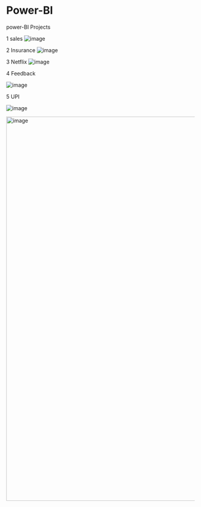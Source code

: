 # Power-BI
power-BI Projects

1 sales 
![image](https://github.com/user-attachments/assets/fc0dac6b-26e7-4780-a52f-1e17bab43f76)


2 Insurance
![image](https://github.com/user-attachments/assets/139cb28a-b17d-4945-9956-ec2d29361aa8)



3 Netflix
![image](https://github.com/user-attachments/assets/26e9a68d-5fa1-4021-aac0-38c0d9ac120c)



4 Feedback

![image](https://github.com/user-attachments/assets/5f4deb85-e5ea-451e-aad3-49a7500c2a83)


5 UPI 

![image](https://github.com/user-attachments/assets/aaef4e10-11aa-4fcd-9883-518272965f03)


<img width="1918" height="1027" alt="image" src="https://github.com/user-attachments/assets/77f98a32-701d-4440-a19a-d1e0ee9dabce" />



